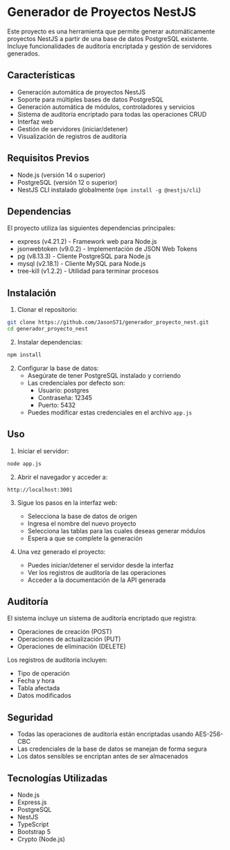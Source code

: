 # Generador de Proyectos NestJS

Este proyecto es una herramienta que permite generar automáticamente proyectos NestJS a partir de una base de datos PostgreSQL existente. Incluye funcionalidades de auditoría encriptada y gestión de servidores generados.

## Características

- Generación automática de proyectos NestJS
- Soporte para múltiples bases de datos PostgreSQL
- Generación automática de módulos, controladores y servicios
- Sistema de auditoría encriptado para todas las operaciones CRUD
- Interfaz web
- Gestión de servidores (iniciar/detener)
- Visualización de registros de auditoría

## Requisitos Previos

- Node.js (versión 14 o superior)
- PostgreSQL (versión 12 o superior)
- NestJS CLI instalado globalmente (`npm install -g @nestjs/cli`)

## Dependencias

El proyecto utiliza las siguientes dependencias principales:

- express (v4.21.2) - Framework web para Node.js
- jsonwebtoken (v9.0.2) - Implementación de JSON Web Tokens
- pg (v8.13.3) - Cliente PostgreSQL para Node.js
- mysql (v2.18.1) - Cliente MySQL para Node.js
- tree-kill (v1.2.2) - Utilidad para terminar procesos

## Instalación

1. Clonar el repositorio:
```bash
git clone https://github.com/JasonS71/generador_proyecto_nest.git
cd generador_proyecto_nest
```

2. Instalar dependencias:
```bash
npm install
```

2. Configurar la base de datos:
   - Asegúrate de tener PostgreSQL instalado y corriendo
   - Las credenciales por defecto son:
     - Usuario: postgres
     - Contraseña: 12345
     - Puerto: 5432
   - Puedes modificar estas credenciales en el archivo `app.js`

## Uso

1. Iniciar el servidor:
```bash
node app.js
```

2. Abrir el navegador y acceder a:
```
http://localhost:3001
```

3. Sigue los pasos en la interfaz web:
   - Selecciona la base de datos de origen
   - Ingresa el nombre del nuevo proyecto
   - Selecciona las tablas para las cuales deseas generar módulos
   - Espera a que se complete la generación

4. Una vez generado el proyecto:
   - Puedes iniciar/detener el servidor desde la interfaz
   - Ver los registros de auditoría de las operaciones
   - Acceder a la documentación de la API generada

## Auditoría

El sistema incluye un sistema de auditoría encriptado que registra:
- Operaciones de creación (POST)
- Operaciones de actualización (PUT)
- Operaciones de eliminación (DELETE)

Los registros de auditoría incluyen:
- Tipo de operación
- Fecha y hora
- Tabla afectada
- Datos modificados

## Seguridad

- Todas las operaciones de auditoría están encriptadas usando AES-256-CBC
- Las credenciales de la base de datos se manejan de forma segura
- Los datos sensibles se encriptan antes de ser almacenados

## Tecnologías Utilizadas

- Node.js
- Express.js
- PostgreSQL
- NestJS
- TypeScript
- Bootstrap 5
- Crypto (Node.js)
